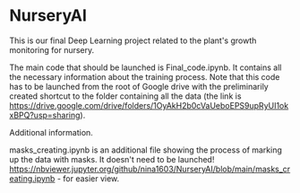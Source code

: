 # NurseryAI
This is our final Deep Learning project related to the plant's growth monitoring for nursery.

The main code that should be launched is Final_code.ipynb. It contains all the necessary information about the training process.
Note that this code has to be launched from the root of Google drive with the preliminarily created shortcut to the folder containing all the data (the link is https://drive.google.com/drive/folders/1OyAkH2b0cVaUeboEPS9upRyUI1okxBPQ?usp=sharing).

Additional information.

masks_creating.ipynb is an additional file showing the process of marking up the data with masks. It doesn't need to be launched!
https://nbviewer.jupyter.org/github/nina1603/NurseryAI/blob/main/masks_creating.ipynb - for easier view.
